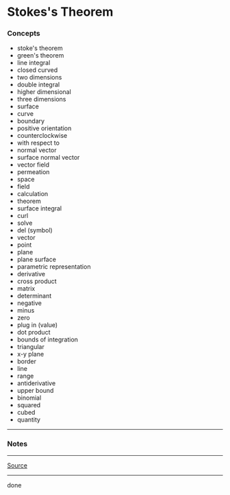 # Stokes's Theorem

### Concepts

- stoke's theorem
- green's theorem
- line integral
- closed curved
- two dimensions
- double integral
- higher dimensional
- three dimensions
- surface
- curve
- boundary
- positive orientation
- counterclockwise
- with respect to
- normal vector
- surface normal vector
- vector field
- permeation
- space
- field
- calculation
- theorem
- surface integral
- curl
- solve
- del (symbol)
- vector
- point
- plane
- plane surface
- parametric representation
- derivative
- cross product
- matrix
- determinant
- negative
- minus
- zero
- plug in (value)
- dot product
- bounds of integration
- triangular
- x-y plane
- border
- line
- range
- antiderivative
- upper bound
- binomial
- squared
- cubed
- quantity

---

### Notes

---

[Source](https://youtu.be/QS-zUSu-nxA)

---

done